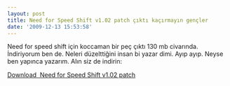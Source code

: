 ```yaml
---
layout: post
title: Need for Speed Shift v1.02 patch çıktı kaçırmayın gençler
date: '2009-12-13 15:53:58'
---
```


Need for speed shift için koccaman bir peç çıktı 130 mb civarında. İndiriyorum ben de. Neleri düzelttiğini insan bi yazar dimi. Ayıp ayıp. Neyse ben yapınca yazarım. Alın siz de indirin:

<a href="http://www.gamershell.com/download_53672.shtml">Download  Need for Speed Shift v1.02 patch</a>